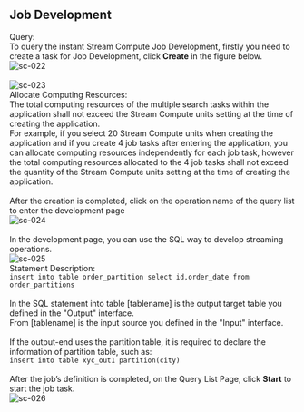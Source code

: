 ## Job Development<br>
Query: <br>
To query the instant Stream Compute Job Development, firstly you need to create a task for Job Development, click **Create** in the figure below. <br>
![sc-022](../../../../image/Streamcompute/SC-022.png)<br><br>
![sc-023](../../../../image/Streamcompute/SC-023.png)<br>
Allocate Computing Resources: <br>
The total computing resources of the multiple search tasks within the application shall not exceed the Stream Compute units setting at the time of creating the application. <br>
For example, if you select 20 Stream Compute units when creating the application and if you create 4 job tasks after entering the application, you can allocate computing resources independently for each job task, however the total computing resources allocated to the 4 job tasks shall not exceed the quantity of the Stream Compute units setting at the time of creating the application. <br><br>
After the creation is completed, click on the operation name of the query list to enter the development page<br>
![sc-024](../../../../image/Streamcompute/SC-024.png)<br><br>
In the development page, you can use the SQL way to develop streaming operations. <br>
![sc-025](../../../../image/Streamcompute/SC-025.png)<br>
Statement Description: <br>
`insert into table order_partition select id,order_date from order_partitions`<br><br>
In the SQL statement into table [tablename] is the output target table you defined in the "Output" interface. <br>
From [tablename] is the input source you defined in the "Input" interface. <br><br>
If the output-end uses the partition table, it is required to declare the information of partition table, such as: <br>
`insert into table xyc_out1 partition(city)`<br><br>
After the job’s definition is completed, on the Query List Page, click **Start** to start the job task. <br>
![sc-026](../../../../image/Streamcompute/SC-026.png)<br>
